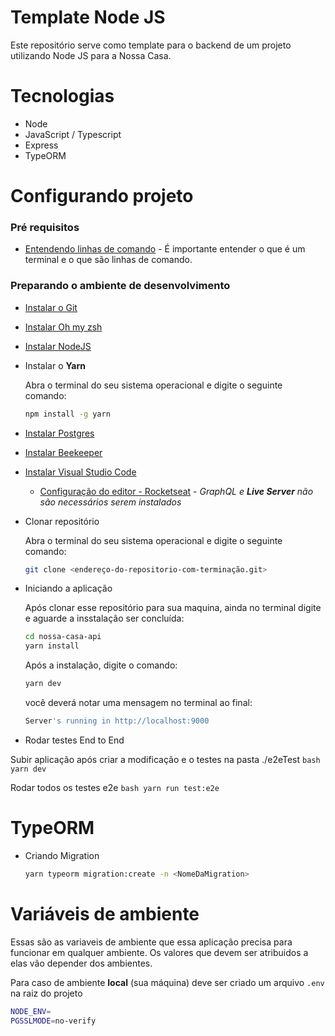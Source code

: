 # Template Node JS

Este repositório serve como template para o backend de um projeto utilizando Node JS para a Nossa Casa.

# Tecnologias

- Node
- JavaScript / Typescript
- Express
- TypeORM

# Configurando projeto

### Pré requisitos

- [Entendendo linhas de comando](https://tutorial.djangogirls.org/pt/intro_to_command_line/) - É importante entender o que é um terminal e o que são linhas de comando.

### Preparando o ambiente de desenvolvimento

- [Instalar o Git](https://git-scm.com/downloads)
- [Instalar Oh my zsh](https://ohmyz.sh/)
- [Instalar NodeJS](https://nodejs.org/en/)
- Instalar o **Yarn**

  Abra o terminal do seu sistema operacional e digite o seguinte comando:

  ```bash
  npm install -g yarn
  ```

- [Instalar Postgres](https://www.postgresql.org/download/)
- [Instalar Beekeeper](https://www.beekeeperstudio.io/get)
- [Instalar Visual Studio Code](https://code.visualstudio.com/)
  - [Configuração do editor - Rocketseat](https://www.youtube.com/watch?v=c7P03kkrEG8) - _GraphQL e **Live Server** não são necessários serem instalados_
- Clonar repositório

  Abra o terminal do seu sistema operacional e digite o seguinte comando:

  ```bash
  git clone <endereço-do-repositorio-com-terminação.git>
  ```

- Iniciando a aplicação

  Após clonar esse repositório para sua maquina, ainda no terminal digite e aguarde a insstalação ser concluída:

  ```bash
  cd nossa-casa-api
  yarn install
  ```

  Após a instalação, digite o comando:

  ```bash
  yarn dev
  ```

  você deverá notar uma mensagem no terminal ao final:

  ```bash
  Server's running in http://localhost:9000
  ```

- Rodar testes End to End

Subir aplicação após criar a modificação e o testes na pasta ./e2eTest
`bash yarn dev `

Rodar todos os testes e2e
`bash yarn run test:e2e `

# TypeORM

- Criando Migration

  ```bash
  yarn typeorm migration:create -n <NomeDaMigration>
  ```

# Variáveis de ambiente

Essas são as variaveis de ambiente que essa aplicação precisa para funcionar em qualquer ambiente.
Os valores que devem ser atribuidos a elas vão depender dos ambientes.

Para caso de ambiente **local** (sua máquina) deve ser criado um arquivo `.env` na raiz do projeto

```bash
NODE_ENV=
PGSSLMODE=no-verify
```
